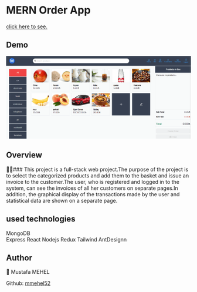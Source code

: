 # MERN Order App

[click here to see.](https://mm-order-app.netlify.app/)

## Demo

![aaaaa](https://github.com/mmehel52/Order-App/blob/master/client/Animation.gif)

## Overview

👨‍💻### This project is a full-stack web project.The purpose of the project is to select the categorized products and add them to the basket and issue an invoice to the customer.The user, who is registered and logged in to the system, can see the invoices of all her customers on separate pages.In addition, the graphical display of the transactions made by the user and statistical data are shown on a separate page.

## used technologies

MongoDB  
 Express
React
Nodejs
Redux
Tailwind
AntDesignn

## Author

👤 Mustafa MEHEL

Github: [mmehel52](https://github.com/mmehel52)
